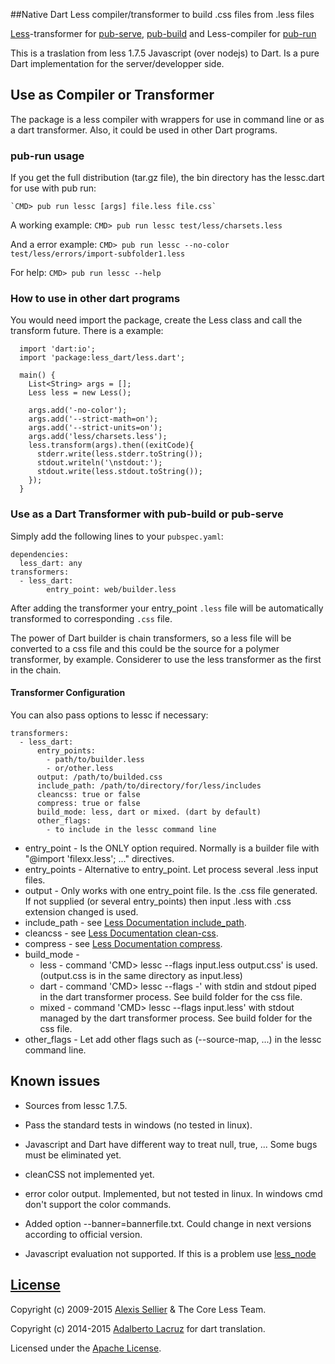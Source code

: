 ##Native Dart Less compiler/transformer to build .css files from .less files

[Less](http://lesscss.org/)-transformer for [pub-serve](http://pub.dartlang.org/doc/pub-serve.html), [pub-build](http://pub.dartlang.org/doc/pub-build.html) and Less-compiler for [pub-run](https://www.dartlang.org/tools/pub/cmd/pub-run.html)

This is a traslation from less 1.7.5 Javascript (over nodejs) to Dart. 
Is a pure Dart implementation for the server/developper side.

## Use as Compiler or Transformer

The package is a less compiler with wrappers for use in command line or as a dart 
transformer. Also, it could be used in other Dart programs.

### pub-run usage

If you get the full distribution (tar.gz file), the bin directory has the lessc.dart 
for use with pub run:

    `CMD> pub run lessc [args] file.less file.css`

A working example: `CMD> pub run lessc test/less/charsets.less`

And a error example: `CMD> pub run lessc --no-color test/less/errors/import-subfolder1.less`

For help: `CMD> pub run lessc --help`

### How to use in other dart programs

You would need import the package, create the Less class and call the transform future. 
There is a example:

      import 'dart:io';
      import 'package:less_dart/less.dart';
      
      main() {
        List<String> args = [];
        Less less = new Less();
      
        args.add('-no-color');
        args.add('--strict-math=on');
        args.add('--strict-units=on');
        args.add('less/charsets.less');
        less.transform(args).then((exitCode){
          stderr.write(less.stderr.toString());
          stdout.writeln('\nstdout:');
          stdout.write(less.stdout.toString());
        });
      }

### Use as a Dart Transformer with pub-build or pub-serve

Simply add the following lines to your `pubspec.yaml`:

    dependencies:
      less_dart: any
    transformers:
      - less_dart:
      		entry_point: web/builder.less

After adding the transformer your entry_point `.less` file will be automatically 
transformed to corresponding `.css` file.

The power of Dart builder is chain transformers, so a less file will be converted 
to a css file and this could be the source for a polymer transformer, by example. 
Considerer to use the less transformer as the first in the chain.


#### Transformer Configuration

You can also pass options to lessc if necessary:

    transformers:
      - less_dart:
          entry_points: 
          	- path/to/builder.less
          	- or/other.less
          output: /path/to/builded.css
          include_path: /path/to/directory/for/less/includes
          cleancss: true or false
          compress: true or false
          build_mode: less, dart or mixed. (dart by default)
          other_flags:
            - to include in the lessc command line
          
- entry_point - Is the ONLY option required. Normally is a builder file with "@import 'filexx.less'; ..." directives.
- entry_points - Alternative to entry_point. Let process several .less input files.
- output - Only works with one entry_point file. Is the .css file generated. 
		If not supplied (or several entry_points) then input .less with .css extension changed is used.
- include_path - see [Less Documentation include_path](http://lesscss.org/usage/#command-line-usage-include-paths).
- cleancss - see [Less Documentation clean-css](http://lesscss.org/usage/#command-line-usage-clean-css).
- compress - see [Less Documentation compress](http://lesscss.org/usage/#command-line-usage-compress).
- build_mode -
	- less - command 'CMD> lessc --flags input.less output.css' is used. (output.css is in the same directory as input.less)
	- dart - command 'CMD> lessc --flags -' with stdin and stdout piped in the dart transformer process. See build folder for the css file.
	- mixed - command 'CMD> lessc --flags input.less' with stdout managed by the dart transformer process. See build folder for the css file.
- other_flags - Let add other flags such as (--source-map, ...) in the lessc command line.



## Known issues

- Sources from lessc 1.7.5.
- Pass the standard tests in windows (no tested in linux).
- Javascript and Dart have different way to treat null, true, ... Some bugs must be eliminated yet.
- cleanCSS not implemented yet.
- error color output. Implemented, but not tested in linux. In windows cmd don't support the color commands.
- Added option --banner=bannerfile.txt. Could change in next versions according to official version.

- Javascript evaluation not supported. If this is a problem use [less_node](https://pub.dartlang.org/packages/less_node)


## [License](LICENSE)

Copyright (c) 2009-2015 [Alexis Sellier](http://cloudhead.io/) & The Core Less Team.

Copyright (c) 2014-2015 [Adalberto Lacruz](Adalberto.Lacruz@gmail.com) for dart translation.

Licensed under the [Apache License](LICENSE).
